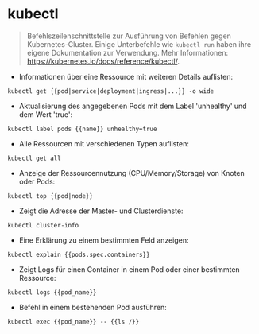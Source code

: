 # kubectl

> Befehlszeilenschnittstelle zur Ausführung von Befehlen gegen Kubernetes-Cluster.
> Einige Unterbefehle wie `kubectl run` haben ihre eigene Dokumentation zur Verwendung.
> Mehr Informationen: <https://kubernetes.io/docs/reference/kubectl/>.

- Informationen über eine Ressource mit weiteren Details auflisten:

`kubectl get {{pod|service|deployment|ingress|...}} -o wide`

- Aktualisierung des angegebenen Pods mit dem Label 'unhealthy' und dem Wert 'true':

`kubectl label pods {{name}} unhealthy=true`

- Alle Ressourcen mit verschiedenen Typen auflisten:

`kubectl get all`

- Anzeige der Ressourcennutzung (CPU/Memory/Storage) von Knoten oder Pods:

`kubectl top {{pod|node}}`

- Zeigt die Adresse der Master- und Clusterdienste:

`kubectl cluster-info`

- Eine Erklärung zu einem bestimmten Feld anzeigen:

`kubectl explain {{pods.spec.containers}}`

- Zeigt Logs für einen Container in einem Pod oder einer bestimmten Ressource:

`kubectl logs {{pod_name}}`

- Befehl in einem bestehenden Pod ausführen:

`kubectl exec {{pod_name}} -- {{ls /}}`
